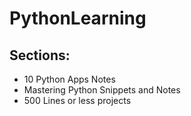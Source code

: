 # PythonLearning

## Sections:

* 10 Python Apps Notes
* Mastering Python Snippets and Notes
* 500 Lines or less projects

